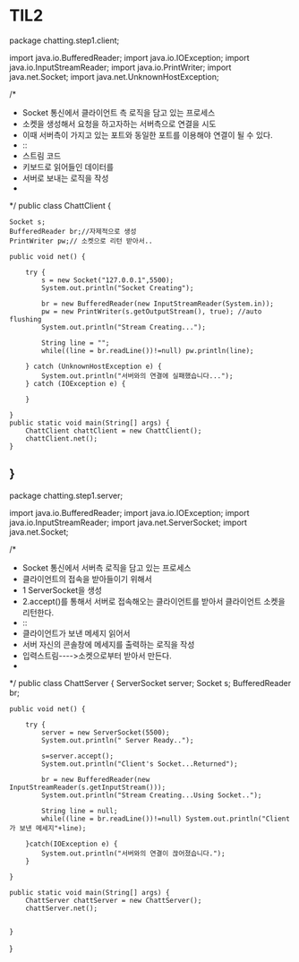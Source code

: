 # TIL2

package chatting.step1.client;

import java.io.BufferedReader;
import java.io.IOException;
import java.io.InputStreamReader;
import java.io.PrintWriter;
import java.net.Socket;
import java.net.UnknownHostException;

/*
 * Socket 통신에서 클라이언트 측 로직을 담고 있는 프로세스
 * 소켓을 생성해서 요청을 하고자하는 서버측으로 연결을 시도
 * 이때 서버측이 가지고 있는 포트와 동일한 포트를 이용해야 연결이 될 수 있다.
 * ::
 * 스트림 코드
 * 키보드로 읽어들인 데이터를 
 * 서버로 보내는 로직을 작성
 * 
 */
public class ChattClient {
	
	Socket s;
	BufferedReader br;//자제적으로 생성
	PrintWriter pw;// 소켓으로 리턴 받아서..
	
	public void net() {
		
		try {
			s = new Socket("127.0.0.1",5500);
			System.out.println("Socket Creating");
			
			br = new BufferedReader(new InputStreamReader(System.in));
			pw = new PrintWriter(s.getOutputStream(), true); //auto flushing
			System.out.println("Stream Creating...");
			
			String line = "";
			while((line = br.readLine())!=null) pw.println(line);
			
		} catch (UnknownHostException e) {
			System.out.println("서버와의 연결에 실패했습니다...");
		} catch (IOException e) {
			
		}
	
	}
	public static void main(String[] args) {
		ChattClient chattClient = new ChattClient();
		chattClient.net();
	}

}
--------------------------------------------------

package chatting.step1.server;

import java.io.BufferedReader;
import java.io.IOException;
import java.io.InputStreamReader;
import java.net.ServerSocket;
import java.net.Socket;

/*
 * Socket 통신에서 서버측 로직을 담고 있는 프로세스
 * 클라이언트의 접속을 받아들이기 위해서
 * 1 ServerSocket을 생성
 * 2.accept()를 통해서 서버로 접속해오는 클라이언트를 받아서 클라이언트 소켓을 리턴한다.
 * ::
 * 클라이언트가 보낸 메세지 읽어서
 * 서버 자신의 콘솔창에 메세지를 출력하는 로직을 작성
 * 입력스트림---->소켓으로부터 받아서 만든다.
 * 
 */
public class ChattServer {
	ServerSocket server;
	Socket s;
	BufferedReader br;
	
	public void net() {
		
		try {
			server = new ServerSocket(5500);
			System.out.println(" Server Ready..");
			
			s=server.accept();
			System.out.println("Client's Socket...Returned");
			
			br = new BufferedReader(new InputStreamReader(s.getInputStream()));
			System.out.println("Stream Creating...Using Socket..");
			
			String line = null;
			while((line = br.readLine())!=null) System.out.println("Client가 보낸 메세지"+line);
			
		}catch(IOException e) {
			System.out.println("서버와의 연결이 끊어졌습니다.");
		}
		
	}
	
	public static void main(String[] args) {
		ChattServer chattServer = new ChattServer();
		chattServer.net();
		

	}

}

